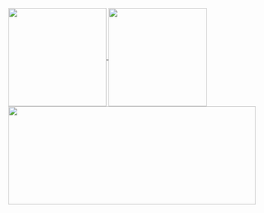 <a href="https://www.adamkindberg.com/">
  <img height=200 align="center"  src="https://github-readme-stats.vercel.app/api?username=WeeWee&theme=dark&show_icons=true"/>
</a>
<a href="https://www.adamkindberg.com/">
  <img height=200 align="center"  src="https://github-readme-streak-stats.herokuapp.com/?user=WeeWee&theme=dark"/>
</a> 

<a href="https://www.adamkindberg.com/">
  <img width="100%" height=200 align=center src="https://github-readme-stats.vercel.app/api/top-langs/?username=WeeWee&theme=dark"/>
</a>
